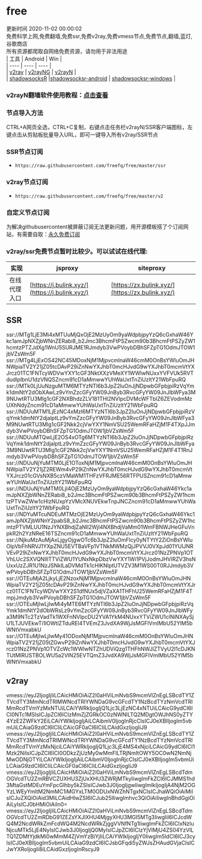 # free  
更新时间 2020-11-02 00:00:02  
免费科学上网,免费翻墙,免费ssr,免费v2ray,免费vmess节点,免费节点,翻墙,蓝灯,谷歌商店  
所有资源都爬取自网络免费资源，请勿用于非法用途  
|  工具  | Android  | Win  |  
|  ----  | ----   | ----  |  
| [v2ray](#v2ray)  | [v2rayNG](https://github.com/2dust/v2rayNG/releases/download/1.2.12/v2rayNG_1.2.12.apk) | [v2rayN](https://github.com/2dust/v2rayN/releases/download/3.19/v2rayN-Core.zip) |  
| [shadowsocksR](#SSR)  |[shadowsocksr-android](https://github.com/shadowsocksrr/shadowsocksr-android/releases/download/3.5.4/shadowsocksr-android-3.5.4.apk) | [shadowsocksr-windows](https://github.com/shadowsocksr-backup/shadowsocksr-csharp/releases/download/4.7.0/ShadowsocksR-4.7.0-win.7z) |  
### v2rayN翻墙软件使用教程：[点击查看](https://github.com/freefq/tutorials)  
### 节点导入方法  
CTRL+A网页全选，CTRL+C复制，右键点击任务栏v2rayN/SSR客户端图标，左键点击从剪贴板批量导入URL，即可一键导入所有v2ray/SSR节点  
### SSR节点订阅  
- `https://raw.githubusercontent.com/freefq/free/master/ssr`  
### v2ray节点订阅  
- `https://raw.githubusercontent.com/freefq/free/master/v2`  
### 自定义节点订阅  
为解决githubusercontent被屏蔽订阅无法更新问题，用开源模板搭了个订阅网站，有需要自取：[永久免费订阅](https://bulink.xyz)  
### v2ray/ssr免费节点暂时比较少。可以试试在线代理:  
|  实现  | jsproxy  | siteproxy  |  
|  ----  | ----   | ----  |  
| 在线代理入口 | [https://j.bulink.xyz/](https://j.bulink.xyz/) | [https://zx.bulink.xyz/](https://zx.bulink.xyz/) |  
## SSR  
ssr://MTg1LjE3Mi4xMTUuMjQxOjE2MzUyOm9yaWdpbjpyYzQ6cGxhaW46Ykc1amJpNXZjbWNnZERabi8_b2Jmc3BhcmFtPSZwcm90b3BhcmFtPSZyZW1hcmtzPTZJdXg1WnU5SURJME1RJmdyb3VwPVoybDBhSFZpTG1OdmJTOW1jbVZsWm5F  
ssr://MTg4LjExOS42NC45MDoxNjM1MjpvcmlnaW46cmM0OnBsYWluOmJHNWpiaTV2Y21jZ05tcDAvP29iZnNwYXJhbT0mcHJvdG9wYXJhbT0mcmVtYXJrcz01TC1FNTcyWDVwYXY1cGF3NktXXzVMeXY1WWlwNUxxYVFVUk5RVTdudlpIbnU1dzVNQSZncm91cD1aMmwwYUhWaUxtTnZiUzltY21WbFpuRQ  
ssr://MTk0LjUuNzguMTM6MTYzNTI6b3JpZ2luOnJjNDpwbGFpbjpiRzVqYmk1dmNtY2dObXAwLz9vYmZzcGFyYW09JnByb3RvcGFyYW09JnJlbWFya3M9NUwtRTU3Mlg1cGF2NXBhdzZLV181THl2NVlpcDVMcWFTblZ6ZEVodmMzUXhNdyZncm91cD1aMmwwYUhWaUxtTnZiUzltY21WbFpuRQ  
ssr://NDUuMTM1LjEzNC4xMzI6MTYzNTI6b3JpZ2luOnJjNDpwbGFpbjpiRzVqYmk1dmNtY2djalptLz9vYmZzcGFyYW09JnByb3RvcGFyYW09JnJlbWFya3M9NUwtRTU3Mlg1cGF2Nkk2cjVwYXY1NmVSU25WemRFaHZjM1F4TXpJJmdyb3VwPVoybDBhSFZpTG1OdmJTOW1jbVZsWm5F  
ssr://NDUuMTQwLjE2OS4xOTg6MTYzNTI6b3JpZ2luOnJjNDpwbGFpbjpiRzVqYmk1dmNtY2djalptLz9vYmZzcGFyYW09JnByb3RvcGFyYW09JnJlbWFya3M9NUwtRTU3Mlg1cGF2Nkk2cjVwYXY1NmVSU25WemRFaHZjM1F4T1RnJmdyb3VwPVoybDBhSFZpTG1OdmJTOW1jbVZsWm5F  
ssr://NDUuNjYuMTM0LjE1OToxNjM1MjpvcmlnaW46cmM0OnBsYWluOmJHNWpiaTV2Y21jZ2REWm4vP29iZnNwYXJhbT0mcHJvdG9wYXJhbT0mcmVtYXJrcz01cGVsNXB5czVMaWM1THFzVFRJME56RTFPUSZncm91cD1aMmwwYUhWaUxtTnZiUzltY21WbFpuRQ  
ssr://NDUuNjYuMTM0LjI4OjE2MzUyOm9yaWdpbjpyYzQ6cGxhaW46Ykc1amJpNXZjbWNnZERabi8_b2Jmc3BhcmFtPSZwcm90b3BhcmFtPSZyZW1hcmtzPTVwZWw1cHlzNUxpYzVMcXNUVEkwTnpJNCZncm91cD1aMmwwYUhWaUxtTnZiUzltY21WbFpuRQ  
ssr://NDYuMTcuNDEuMTMzOjE2MzUyOm9yaWdpbjpyYzQ6cGxhaW46Ykc1amJpNXZjbWNnY2pabS8_b2Jmc3BhcmFtPSZwcm90b3BhcmFtPSZyZW1hcmtzPTVMLUU1NzJYNXBhdjZaNlI2WjI4NXBhdjVaMm01WmFBNWJHeGFuVnpkR2h2YzNReE16TSZncm91cD1aMmwwYUhWaUxtTnZiUzltY21WbFpuRQ  
ssr://NjkuMzAuMjAxLjgyOjgwOTc6b3JpZ2luOmFlcy0yNTYtY2ZiOnBsYWluOlpVbFhNRVJ1YXpZNU5EVTBaVFp1VTNkMWMzQjJPVVJ0VXpJd01YUlJNRVEvP29iZnNwYXJhbT0mcHJvdG9wYXJhbT0mcmVtYXJrcz01NzZPNVp1OTVhLUc2SXVQNlllTTViZWU1YUNxNkpDbzVwYXY1Wi1PVjJodmJHVlRZV3hsNUxxUzZJR1U1NzJSNklLaDVMdTk1cHlKNlptUTVZV3M1WS00T0RJJmdyb3VwPVoybDBhSFZpTG1OdmJTOW1jbVZsWm5F  
ssr://OTEuMjA2LjkyLjE2NzoxNjM1MjpvcmlnaW46cmM0OnBsYWluOmJHNWpiaTV2Y21jZ05tcDAvP29iZnNwYXJhbT0mcHJvdG9wYXJhbT0mcmVtYXJrcz01TC1FNTcyWDVwYXY2S1dfNUx5djVZaXA1THFhU25WemRFaHZjM1F4TmpjJmdyb3VwPVoybDBhSFZpTG1OdmJTOW1jbVZsWm5F  
ssr://OTEuMjIwLjIwMi4yMTE6MTYzNTI6b3JpZ2luOnJjNDpwbGFpbjpiRzVqYmk1dmNtY2dObWRsLz9vYmZzcGFyYW09JnByb3RvcGFyYW09JnJlbWFya3M9NTc2TzVadTk1WXFnNVlpcDU2YVA1YkM4NUxxYTViZWU1clNiNXAySjU1LTJUVEkwTi1lOWtlZTduREl4TVEmZ3JvdXA9WjJsMGFIVmlMbU52YlM5bWNtVmxabkU  
ssr://OTEuMjIwLjIwMy41ODoxNjM1MjpvcmlnaW46cmM0OnBsYWluOmJHNWpiaTV2Y21jZ05tZGwvP29iZnNwYXJhbT0mcHJvdG9wYXJhbT0mcmVtYXJrcz01NzZPNVp1OTVZcWc1WWlwNTZhUDViQzg1THFhNWJlZTVyU2I1cDJKNTUtMlRUSTBOLWU5a2VlN25EVTQmZ3JvdXA9WjJsMGFIVmlMbU52YlM5bWNtVmxabkU  
## v2ray  
vmess://eyJ2IjogIjIiLCAicHMiOiAiZ2l0aHViLmNvbS9mcmVlZnEgLSBcdTY1ZTVcdTY3MmNcdTRlMWNcdTRlYWNDaG9vcGFcdTY1NzBcdTYzNmVcdTRlMmRcdTVmYzMxNTUiLCAiYWRkIjogIjQ1Ljc3LjEzNC4xNTUiLCAicG9ydCI6ICI0NTc1MSIsICJpZCI6ICIzMmZjZGRkOC0zNWNlLTQ2MDgtOWJhNS0yZTY4YzE2ZWFkY2EiLCAiYWlkIjogIjAiLCAibmV0IjogInRjcCIsICJ0eXBlIjogIm5vbmUiLCAiaG9zdCI6ICIiLCAicGF0aCI6ICIiLCAidGxzIjogIiJ9  
vmess://eyJ2IjogIjIiLCAicHMiOiAiZ2l0aHViLmNvbS9mcmVlZnEgLSBcdTY1ZTVcdTY3MmNcdTRlMWNcdTRlYWNDaG9vcGFcdTY1NzBcdTYzNmVcdTRlMmRcdTVmYzMxNjciLCAiYWRkIjogIjQ1Ljc3LjE4MS4xNjciLCAicG9ydCI6ICI1Mzk2NiIsICJpZCI6ICI0ODkzZjUzMy0wMmFlLTRjNmItOWY5OC0wN2NmNjMwODNjOTYiLCAiYWlkIjogIjAiLCAibmV0IjogInRjcCIsICJ0eXBlIjogIm5vbmUiLCAiaG9zdCI6ICIiLCAicGF0aCI6ICIiLCAidGxzIjogIiJ9  
vmess://eyJ2IjogIjIiLCAicHMiOiAiZ2l0aHViLmNvbS9mcmVlZnEgLSBcdTdmOGVcdTU2ZmRBVCZUXHU3ZjUxXHU3ZWRjMTkyIiwgImFkZCI6ICJMMS1hd3MtaGstMDEuYmFpcGlhby5kZSIsICJwb3J0IjogIjgwIiwgImlkIjogIjA4NjM2OGYzLWEyYmItM2NmMC1iMGYxLTM0ODUxNWZhNTgxNCIsICJhaWQiOiAiMiIsICJuZXQiOiAid3MiLCAidHlwZSI6ICJub25lIiwgImhvc3QiOiAiIiwgInBhdGgiOiAiLyIsICJ0bHMiOiAiIn0=  
vmess://eyJ2IjogIjIiLCAicHMiOiAiZ2l0aHViLmNvbS9mcmVlZnEgLSBcdTdmOGVcdTU2ZmRDbG91ZEZsYXJlXHU4MjgyXHU3MGI5MTg3IiwgIiI6ICJcdWQ4M2NcdWRkZmFcdWQ4M2NcdWRkZjggVVNfNTg1IiwgImFkZCI6ICIxNzIuNjcuMTk5LjE4NyIsICJwb3J0IjogIjQ0MyIsICJpZCI6ICIzYjVlMjU4ZS04YzVlLTQ1ZDMtYjdkMi0wMmM4ZjVmYzBiYjIiLCAiYWlkIjogIjY0IiwgIm5ldCI6ICJ3cyIsICJ0eXBlIjogIm5vbmUiLCAiaG9zdCI6ICJsbGFqdi5yZWJsZHAudGVjaCIsICJwYXRoIjogIi8iLCAidGxzIjogInRscyJ9  
